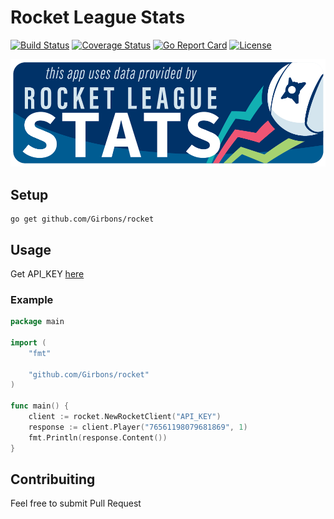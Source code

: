 # Rocket League Stats

[![Build Status](https://travis-ci.org/Girbons/rocket-go.svg?branch=master)](https://travis-ci.org/Girbons/rocket-go)
[![Coverage Status](https://coveralls.io/repos/github/Girbons/rocket-go/badge.svg?branch=master)](https://coveralls.io/github/Girbons/rocket-go?branch=master)
[![Go Report Card](https://goreportcard.com/badge/github.com/Girbons/rocket-go)](https://goreportcard.com/report/github.com/Girbons/rocket-go)
[![License](https://img.shields.io/badge/license-MIT-blue.svg)](LICENSE)

![RLS Logo](/img/rls_partner_horizontal_large.png)

## Setup

```
go get github.com/Girbons/rocket
```

## Usage

Get API_KEY [here](https://developers.rocketleaguestats.com/)

### Example

```go
package main

import (
    "fmt"

    "github.com/Girbons/rocket"
)

func main() {
    client := rocket.NewRocketClient("API_KEY")
    response := client.Player("76561198079681869", 1)
    fmt.Println(response.Content())
}
```

## Contribuiting

Feel free to submit Pull Request
